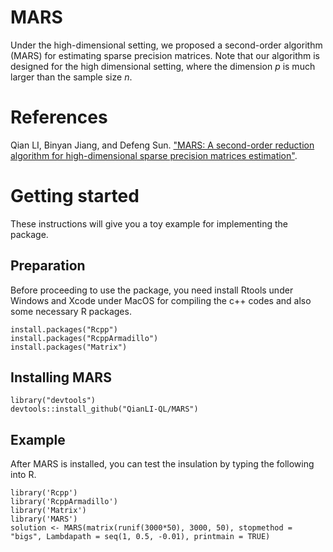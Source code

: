 # MARS
Under the high-dimensional setting, we proposed a second-order algorithm (MARS) for estimating sparse precision matrices. Note that our algorithm is designed for the high dimensional setting, where the dimension $p$ is much larger than the sample size $n$.

# References
Qian LI, Binyan Jiang, and Defeng Sun. ["MARS: A second-order reduction algorithm for high-dimensional sparse precision matrices estimation"](https://www.polyu.edu.hk/ama/profile/dfsun/MARS0624.pdf). 

# Getting started
These instructions will give you a toy example for implementing the package.

## Preparation
Before proceeding to use the package, you need install Rtools under Windows and Xcode under MacOS for compiling the c++ codes and also some necessary R packages.

```
install.packages("Rcpp")
install.packages("RcppArmadillo")
install.packages("Matrix")
```

## Installing MARS

```
library("devtools")
devtools::install_github("QianLI-QL/MARS")
```

## Example

After MARS is installed, you can test the insulation by typing the following into R.
```
library('Rcpp')
library('RcppArmadillo')
library('Matrix')
library('MARS')
solution <- MARS(matrix(runif(3000*50), 3000, 50), stopmethod = "bigs", Lambdapath = seq(1, 0.5, -0.01), printmain = TRUE)
```
